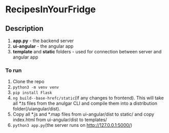 # RecipesInYourFridge

## Description

1. **app.py** - the backend server
2. **ui-angular** - the angular app
3. **template** and **static** folders - used for connection between server and angular app

### To run

1. Clone the repo
2. `python3 -m venv venv`
3. `pip install Flask`
4. `ng build--base-hrefc/static`(if any changes to frontend). This will take all *.ts files from the anulgar CLI and compile them into a distribution folder(/uiangular/dist). 
5. Copy all *.js and *.map files from ui-angular/dist to static/ and copy index.html from ui-angular/dist to templates/ 
6. `python3 app.py`(the server runs on http://127.0.0.1:5000/)
